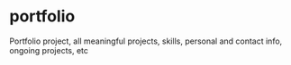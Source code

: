 # portfolio

Portfolio project, all meaningful projects, skills, personal and contact info, ongoing projects, etc
